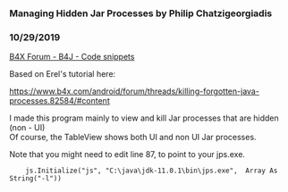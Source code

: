 ### Managing Hidden Jar Processes by Philip Chatzigeorgiadis
### 10/29/2019
[B4X Forum - B4J - Code snippets](https://www.b4x.com/android/forum/threads/110804/)

Based on Erel's tutorial here:  
  
<https://www.b4x.com/android/forum/threads/killing-forgotten-java-processes.82584/#content>  
  
I made this program mainly to view and kill Jar processes that are hidden (non - UI)  
Of course, the TableView shows both UI and non UI Jar processes.  
  
Note that you might need to edit line 87, to point to your jps.exe.  
  

```B4X
    js.Initialize("js", "C:\java\jdk-11.0.1\bin\jps.exe",  Array As String("-l"))
```